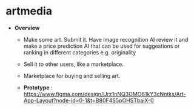 # artmedia

- **Overview**
  - Make some art. Submit it. Have image recognition AI review it and make a price prediction AI that can be used for suggestions  or ranking in different categories 
    e.g. originality 
  - Sell it to other users, like a marketplace.
  - Marketplace for buying and selling art.
 
  - **Prototype** :   https://www.figma.com/design/Urz1nNQ3OMO61kY3cNntks/Art-App-Layout?node-id=0-1&t=B80F4S5pOHSTbaiX-0
 
    

